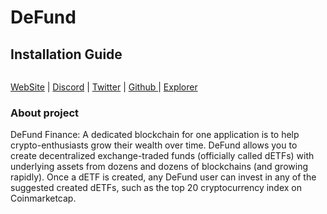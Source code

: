 # DeFund

## Installation Guide

<figure><img src="https://miro.medium.com/max/700/1*HLrXIbN6xzyRL4s67Bd5yA.png" alt=""><figcaption></figcaption></figure>

[WebSite](https://www.defund.app/) | [Discord](https://discord.gg/7xbbyK3H) | [Twitter](https://twitter.com/defund\_finance) | [Github ](https://github.com/defund-labs/defund)| [Explorer](https://defund.explorers.guru/validators)

### About project <a href="#y32n" id="y32n"></a>

DeFund Finance: A dedicated blockchain for one application is to help crypto-enthusiasts grow their wealth over time. DeFund allows you to create decentralized exchange-traded funds (officially called dETFs) with underlying assets from dozens and dozens of blockchains (and growing rapidly). Once a dETF is created, any DeFund user can invest in any of the suggested created dETFs, such as the top 20 cryptocurrency index on Coinmarketcap.

###

